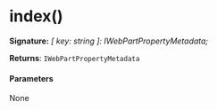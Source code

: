 # index()






**Signature:** _[ key: string ]: IWebPartPropertyMetadata;_

**Returns**: `IWebPartPropertyMetadata`





#### Parameters
None


